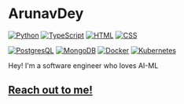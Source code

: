# ArunavDey

[![Python](https://img.shields.io/badge/Python-3776AB?logo=python&logoColor=white)](#)
[![TypeScript](https://img.shields.io/badge/TypeScript-3178C6?logo=typescript&logoColor=white)](#)
[![HTML](https://img.shields.io/badge/HTML-E34F26?logo=html5&logoColor=white)](#)
[![CSS](https://img.shields.io/badge/CSS-1572B6?logo=css3&logoColor=white)](#)

[![PostgresQL](https://img.shields.io/badge/PostgreSQL-4169E1?logo=postgresql&logoColor=white)](#)
[![MongoDB](https://img.shields.io/badge/MongoDB-47A248?logo=mongodb&logoColor=white)](#)
[![Docker](https://img.shields.io/badge/Docker-2496ED?logo=docker&logoColor=white)](#)
[![Kubernetes](https://img.shields.io/badge/Kubernetes-326CE5?logo=kubernetes&logoColor=white)](#)


<!--img src="https://media.giphy.com/media/nIlgTxY29wJuU/giphy.gif" width="400" /-->

Hey! I'm a software engineer who loves AI-ML

## [Reach out to me!](mailto:arunav.dey@protonmail.com)
